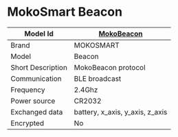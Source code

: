 # MokoSmart Beacon

|Model Id|[MokoBeacon](./../../src/devices/MokoBeacon_json.h)|
|-|-|
|Brand|MOKOSMART|
|Model|Beacon|
|Short Description|MokoBeacon protocol|
|Communication|BLE broadcast|
|Frequency|2.4Ghz|
|Power source|CR2032|
|Exchanged data|battery, x_axis, y_axis, z_axis|
|Encrypted|No|
